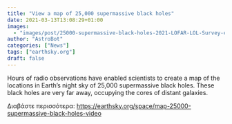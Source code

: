 ```yaml
---
title: "View a map of 25,000 supermassive black holes"
date: 2021-03-13T13:08:29+01:00
images:
  - "images/post/25000-supermassive-black-holes-2021-LOFAR-LOL-Survey-e1614856915475.png"
author: "AstroBot"
categories: ["News"]
tags: ["earthsky.org"]
draft: false
---
```


Hours of radio observations have enabled scientists to create a map of the locations in Earth’s night sky of 25,000 supermassive black holes. These black holes are very far away, occupying the cores of distant galaxies.

Διαβάστε περισσότερα: https://earthsky.org/space/map-25000-supermassive-black-holes-video
